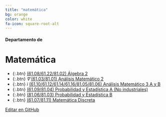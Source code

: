 ```yaml
---
title: "matemática"
bg: orange
color: white
fa-icon: square-root-alt
---
```

#### Departamento de
# Matemática

<!---
No poner los links de t.joinchat directamente,
>>>> NO USAR https://www.protectyourlinks.com/ <<<<
En lugar de https://t.me/joinchat/SaraSasasa-sa poner j/SaraSasasa-sa
-->

* {:.btn}  <i class="fas fa-gamepad"></i> [(61.08/61.22/81.02) Álgebra 2](j/TM8M44aS_SrOeqvu)
* {:.btn}  <i class="fas">∇</i> [(61.03/81.01) Análisis Matemático 2](j/A70cpEmL9xHBWg1RHc67HQ)
* {:.btn}  <i class="fas">i</i> [(61.10/61.12/61.14/61.16/81.05/81.06) Análisis Matemático 3 A y B](j/DMszThduvy0C9R3NRPUnxQ)
* {:.btn}  <i class="fas fa-random"></i> [(61.09/81.04) Probabilidad y Estadística A (No industriales)](j/Tf7iBpXYPhEtlifR)
* {:.btn}  <i class="fas fa-random"></i> [(81.06/81.03) Probabilidad y Estadística B](j/8vxZHnu2ArA3ZTI5)
* {:.btn}  <i class="fas fa-sitemap"></i> [(61.07/81.11) Matemática Discreta](j/A70cpBKNIny5DrX846s2MQ)

<span class="editongithub">
	<a href="{{site.github.repository_url}}/blob/master/{{page.path}}">
		<i class="fas fa-pen"></i> Editar en GitHub
	</a>
</span>
